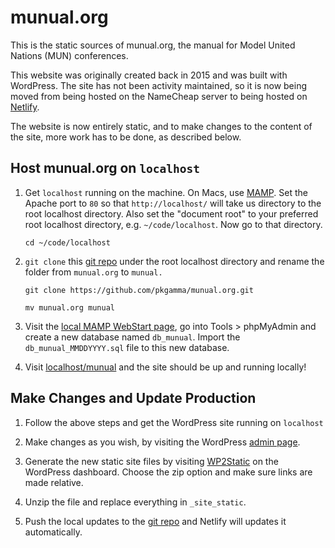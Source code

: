 # munual.org

This is the static sources of munual.org, the manual for Model United Nations (MUN) conferences.

This website was originally created back in 2015 and was built with WordPress. The site has not been activity maintained, so it is now being moved from being hosted on the NameCheap server to being hosted on [Netlify](https://www.netlify.com/).

The website is now entirely static, and to make changes to the content of the site, more work has to be done, as described below.

## Host munual.org on `localhost`

1. Get `localhost` running on the machine. On Macs, use [MAMP](https://www.mamp.info/en/). Set the Apache port to `80` so that `http://localhost/` will take us directory to the root localhost directory. Also set the "document root" to your preferred root localhost directory, e.g. `~/code/localhost`. Now go to that directory.
   
   ```
   cd ~/code/localhost
   ```

2. `git clone` this [git repo](https://github.com/pkgamma/munual.org) under the root localhost directory and rename the folder from `munual.org` to `munual.`
   
   ```
   git clone https://github.com/pkgamma/munual.org.git
   ```
   ```
   mv munual.org munual
   ```

3. Visit the [local MAMP WebStart page](http://localhost/MAMP), go into Tools > phpMyAdmin and create a new database named `db_munual`. Import the `db_munual_MMDDYYYY.sql` file to this new database.

4. Visit [localhost/munual](http://localhost/munual) and the site should be up and running locally!

## Make Changes and Update Production

1. Follow the above steps and get the WordPress site running on `localhost`
   
2. Make changes as you wish, by visiting the WordPress [admin page](http://localhost/munual/wp-admin).
   
3. Generate the new static site files by visiting [WP2Static](http://localhost/munual/wp-admin/admin.php?page=wp2static) on the WordPress dashboard. Choose the zip option and make sure links are made relative.
   
4. Unzip the file and replace everything in `_site_static`.
   
5. Push the local updates to the [git repo](https://github.com/pkgamma/munual.org) and Netlify will updates it automatically.